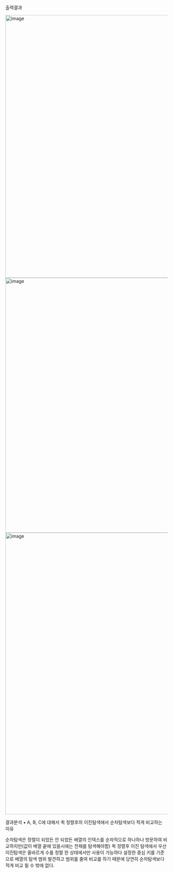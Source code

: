 출력결과



<img width="817" alt="image" src="https://github.com/user-attachments/assets/c6a41f14-ff9a-474f-824f-0c2573d2e004">
<img width="793" alt="image" src="https://github.com/user-attachments/assets/5cd00fe6-c6d7-4d3f-9a5f-9f73e597380e">
<img width="876" alt="image" src="https://github.com/user-attachments/assets/6bb89ba6-61a5-4878-9763-7a4672b4dab7">



결과분석
▪ A, B, C에 대해서 퀵 정렬후의 이진탐색에서 순차탐색보다 적게 비교하는 이유 

순차탐색은 정렬이 되었든 안 되었든 배열의 인덱스를 순차적으로 하나하나 방문하여 비교하지만(값이 배열 끝에 있을시에는 전체를 탐색해야함)
퀵 정렬후 이진 탐색에서 우선 이진탐색은 올바르게 수를 정렬 한 상태에서만 사용이 가능하다
설정한 중심 키를 기준으로 배열의 탐색 범위 발견하고 범위를 줄여 비교를 하기 때문에 
당연히 순차탐색보다 적게 비교 될 수 밖에 없다.
